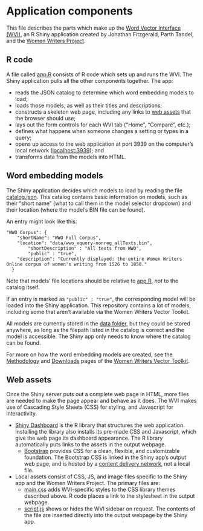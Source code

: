 # Application components

This file describes the parts which make up the [Word Vector Interface 
(WVI)](http://lab.wwp.northeastern.edu/wwvt/), an R Shiny application created by
Jonathan Fitzgerald, Parth Tandel, and the [Women Writers 
Project](https://wwp.northeastern.edu/).

## R code

A file called [app.R](./app.R) consists of R code which sets up and runs the 
WVI. The Shiny application pulls all the other components together. The app:

* reads the JSON catalog to determine which word embedding models to load;
* loads those models, as well as their titles and descriptions;
* constructs a skeleton web page, including any links to [web 
assets](#web-assets) that the browser should use;
* lays out the form controls for each WVI tab (“Home”, “Compare”, etc.);
* defines what happens when someone changes a setting or types in a query;
* opens up access to the web application at port 3939 on the computer’s local network
([localhost:3939](http://localhost:3939)); and
* transforms data from the models into HTML.

## Word embedding models

The Shiny application decides which models to load by reading the file
[catalog.json](./data/catalog.json). This catalog contains basic information on
models, such as their “short name” (what to call them in the model selector
dropdown) and their location (where the model’s BIN file can be found). 

An entry might look like this:

```
"WWO Corpus": {
    "shortName": "WWO Full Corpus",
    "location": "data/wwo_xquery-nonreg_allTexts.bin",
	    "shortDescription" : "All texts from WWO",
	    "public" : "true",
    "description": "Currently displayed: the entire Women Writers Online corpus of women's writing from 1526 to 1850."
  }
```

Note that models’ file locations should be relative to [app.R](./app.R), *not* 
to the catalog itself.

If an entry is marked as `"public" : "true"`, the corresponding model will be 
loaded into the Shiny application. This repository contains a lot of models,
including some that aren’t available via the Women Writers Vector Toolkit. 

All models are currently stored in the [data folder](./data/), but they could be 
stored anywhere, as long as the filepath listed in the catalog is correct and 
the model is accessible. The Shiny app only needs to know where the catalog can 
be found.

For more on how the word embedding models are created, see the
[Methodology](https://wwp.northeastern.edu/lab/wwvt/methodology/index.html) and
[Downloads](https://wwp.northeastern.edu/lab/wwvt/resources/downloads/index.html) 
pages of the [Women Writers Vector
Toolkit](https://wwp.northeastern.edu/lab/wwvt/index.html).


## Web assets

Once the Shiny server puts out a complete web page in HTML, more files are 
needed to make the page appear and behave as it does. The WVI makes use of
Cascading Style Sheets (CSS) for styling, and Javascript for interactivity.

* [Shiny Dashboard](http://rstudio.github.io/shinydashboard/index.html) is the R
library that structures the web application. Installing the library also 
installs its pre-made CSS and Javascript, which give the web page its dashboard 
appearance. The R library automatically puts links to the assets in the output 
webpage.
  * [Bootstrap](https://getbootstrap.com/) provides CSS for a 
clean, flexible, and customizable foundation. The Bootstrap CSS is linked in the 
Shiny app’s output web page, and is hosted by a [content delivery 
network](https://www.bootstrapcdn.com/), not a local file.
* Local assets consist of CSS, JS, and image files specific to the Shiny app and
the Women Writers Project. The primary files are:
  * [main.css](./www/styles/main.css) adds WVI-specific styles to the CSS 
  library themes described above. R code places a link to the stylesheet in the 
  output webpage.
  * [script.js](./script.js) shows or hides the WVI sidebar on request. The 
  contents of the file are inserted directly into the output webpage by the 
  Shiny app.

